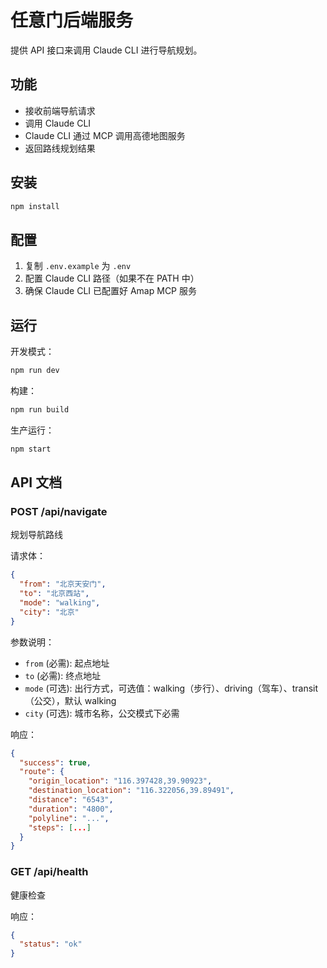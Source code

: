 # 任意门后端服务

提供 API 接口来调用 Claude CLI 进行导航规划。

## 功能

- 接收前端导航请求
- 调用 Claude CLI
- Claude CLI 通过 MCP 调用高德地图服务
- 返回路线规划结果

## 安装

```bash
npm install
```

## 配置

1. 复制 `.env.example` 为 `.env`
2. 配置 Claude CLI 路径（如果不在 PATH 中）
3. 确保 Claude CLI 已配置好 Amap MCP 服务

## 运行

开发模式：
```bash
npm run dev
```

构建：
```bash
npm run build
```

生产运行：
```bash
npm start
```

## API 文档

### POST /api/navigate

规划导航路线

请求体：
```json
{
  "from": "北京天安门",
  "to": "北京西站",
  "mode": "walking",
  "city": "北京"
}
```

参数说明：
- `from` (必需): 起点地址
- `to` (必需): 终点地址
- `mode` (可选): 出行方式，可选值：walking（步行）、driving（驾车）、transit（公交），默认 walking
- `city` (可选): 城市名称，公交模式下必需

响应：
```json
{
  "success": true,
  "route": {
    "origin_location": "116.397428,39.90923",
    "destination_location": "116.322056,39.89491",
    "distance": "6543",
    "duration": "4800",
    "polyline": "...",
    "steps": [...]
  }
}
```

### GET /api/health

健康检查

响应：
```json
{
  "status": "ok"
}
```
